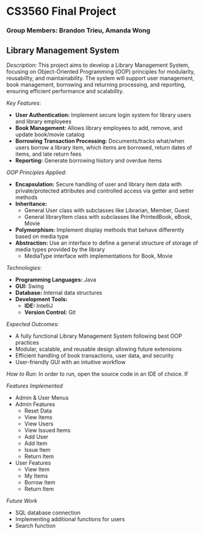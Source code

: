 # CS3560 Final Project
### Group Members: Brandon Trieu, Amanda Wong

## Library Management System

*Description*: This project aims to develop a Library Management System, focusing on Object-Oriented Programming (OOP) principles for modularity, reusability, and maintainability. The system will support user management, book management, borrowing and returning processing, and reporting, ensuring efficient performance and scalability.

*Key Features*: 
- **User Authentication:** Implement secure login system for library users and library employees
- **Book Management:** Allows library employees to add, remove, and update book/movie catalog
- **Borrowing Transaction Processing:** Documents/tracks what/when users borrow a library item, which items are borrowed, return dates of items, and late return fees
- **Reporting:** Generate borrowing history and overdue items

*OOP Principles Applied:*
- **Encapsulation:** Secure handling of user and library item data with private/protected attributes and controlled access via getter and setter methods
- **Inheritance:** 
  - General User class with subclasses like Librarian, Member, Guest
  - General libraryItem class with subclasses like PrintedBook, eBook, Movie
- **Polymorphism:** Implement display methods that behave differently based on media type 
- **Abstraction:** Use an interface to define a general structure of storage of media types provided by the library 
  - MediaType interface with implementations for Book, Movie
 
*Technologies:*
- **Programming Languages:** Java
- **GUI:** Swing
- **Database:** Internal data structures
- **Development Tools:**
  - **IDE:** IntelliJ
  - **Version Control:** Git
 
*Expected Outcomes:*
- A fully functional Library Management System following best OOP practices
- Modular, scalable, and reusable design allowing future extensions
- Efficient handling of book transactions, user data, and security
- User-friendly GUI with an intuitive workflow

*How to Run*: In order to run, open the source code in an IDE of choice. If  

*Features Implemented*
- Admin & User Menus
- Admin Features
  - Reset Data
  - View Items
  - View Users
  - View Issued Items
  - Add User
  - Add Item
  - Issue Item
  - Return Item  
- User Features
  - View Item
  - My Items
  - Borrow Item
  - Return Item 

*Future Work* 
- SQL database connection
- Implementing additional functions for users
- Search function 






